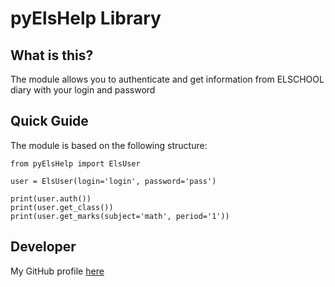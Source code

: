 # pyElsHelp Library #

## What is this? ##
The module allows you to authenticate and get information from ELSCHOOL diary with your login and password

## Quick Guide ##
The module is based on the following structure:

	from pyElsHelp import ElsUser

	user = ElsUser(login='login', password='pass')

	print(user.auth())
	print(user.get_class())
	print(user.get_marks(subject='math', period='1'))

## Developer ##
My GitHub profile [here](https://github.com/theslothbear)